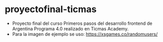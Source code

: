 # proyectofinal-ticmas

* Proyecto final del curso Primeros pasos del desarrollo frontend de Argentina Programa 4.0 realizado en Ticmas Academy.
* Para la imagen de ejemplo se uso: https://xsgames.co/randomusers/
